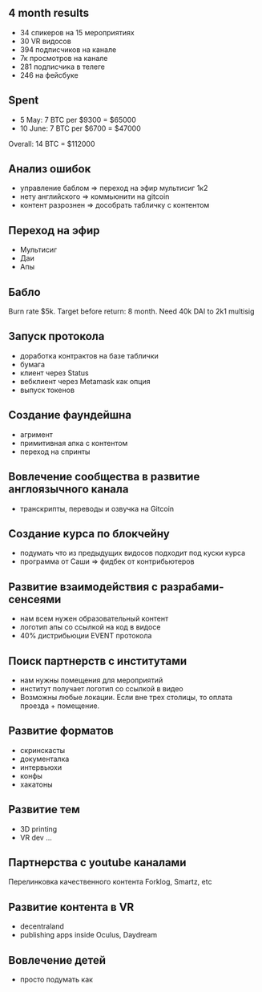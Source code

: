 ## 4 month results
- 34 спикеров на 15 мероприятиях
- 30 VR видосов
- 394 подписчиков на канале
- 7к просмотров на канале
- 281 подписчика в телеге
- 246 на фейсбуке

## Spent
- 5 May: 7 BTC per $9300 = $65000
- 10 June: 7 BTC per $6700 = $47000

Overall: 14 BTC = $112000

## Анализ ошибок
- управление баблом => переход на эфир мультисиг 1к2
- нету английского => коммьюнити на gitcoin
- контент разрознен => дособрать табличку с контентом

## Переход на эфир
- Мультисиг
- Даи
- Апы

## Бабло
Burn rate $5k. Target before return: 8 month. Need 40k DAI to 2k1 multisig

## Запуск протокола
- доработка контрактов на базе таблички
- бумага
- клиент через Status
- вебклиент через Metamask как опция
- выпуск токенов

## Создание фаундейшна
- агримент
- примитивная апка с контентом
- переход на спринты

## Вовлечение сообщества в развитие англоязычного канала
- транскрипты, переводы и озвучка на Gitcoin

## Создание курса по блокчейну
- подумать что из предыдущих видосов подходит под куски курса
- программа от Саши => фидбек от контрибьютеров

## Развитие взаимодействия с разрабами-сенсеями
- нам всем нужен образовательный контент
- логотип апы со ссылкой на код в видосе
- 40% дистрибьюции EVENT протокола

## Поиск партнерств с институтами
- нам нужны помещения для мероприятий
- институт получает логотип со ссылкой в видео
- Возможны любые локации. Если вне трех столицы, то оплата проезда + помещение.

## Развитие форматов
- скринскасты
- документалка
- интервьюхи
- конфы
- хакатоны

## Развитие тем
- 3D printing
- VR dev
...

## Партнерства с youtube каналами
Перелинковка качественного контента Forklog, Smartz, etc

## Развитие контента в VR
- decentraland
- publishing apps inside Oculus, Daydream

## Вовлечение детей
- просто подумать как
